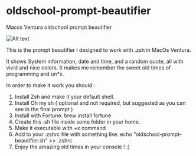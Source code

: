 # oldschool-prompt-beautifier
Macos Ventura oldschool prompt beautifier

![Alt text](Console. "Optional title")

This is the prompt beautifier I designed to work with .zsh in MacOs Ventura.

It shows System information, date and time, and a random quote, all with vivid and nice colors. It makes me remember the sweet old times of programming and un*x.

In order to make it work you should :

1. Install Zsh and make it your default shell.
2. Install Oh my sh ( optional and not required, but suggested as you can see in the final prompt )
3. Install with Fortune: brew install fortune
4. Create this .sh file inside some folder in your home.
5. Make it executable with +x command
6. Add to your .zshrc file with something like: echo "oldschool-prompt-beautifier.sh" >> .zshrc
7. Enjoy the amazing old times in your console ! :)
